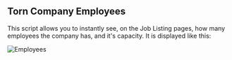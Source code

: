 ## Torn Company Employees

This script allows you to instantly see, on the Job Listing pages, how many employees the company has, and it's capacity. It is displayed like this:

![Employees](https://github.com/edlau2/Tampermonkey/blob/master/CompanyEmployees/JobListing.png)
